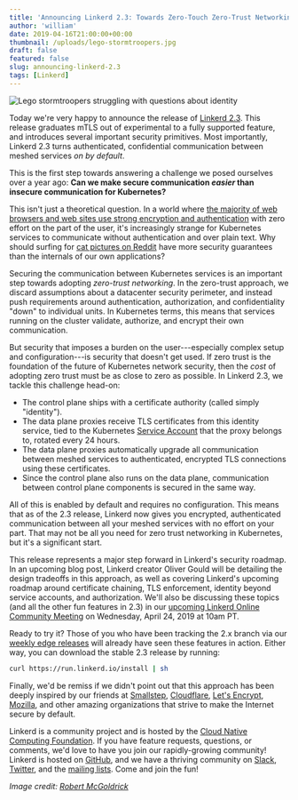 ```yaml
---
title: 'Announcing Linkerd 2.3: Towards Zero-Touch Zero-Trust Networking for Kubernetes'
author: 'william'
date: 2019-04-16T21:00:00+00:00
thumbnail: /uploads/lego-stormtroopers.jpg
draft: false
featured: false
slug: announcing-linkerd-2.3
tags: [Linkerd]
---
```


![Lego stormtroopers struggling with questions about
identity](/uploads/lego-stormtroopers.jpg)

Today we're very happy to announce the release of [Linkerd 2.3](https://github.com/linkerd/linkerd2/releases/tag/stable-2.3.0). This release graduates mTLS out of experimental to a fully supported feature, and introduces several important security primitives. Most importantly, Linkerd 2.3 turns authenticated, confidential communication between meshed services _on by default_.

This is the first step towards answering a challenge we posed ourselves over a year ago: **Can we make secure communication _easier_ than insecure communication for Kubernetes?**

This isn't just a theoretical question. In a world where [the majority of web browsers and web sites use strong encryption and authentication](https://transparencyreport.google.com/https/overview?hl=en) with zero effort on the part of the user, it's increasingly strange for Kubernetes services to communicate without authentication and over plain text. Why should surfing for [cat pictures on Reddit](https://www.reddit.com/r/dogpics) have more security guarantees than the internals of our own applications?

Securing the communication between Kubernetes services is an important step towards adopting _zero-trust networking_. In the zero-trust approach, we discard assumptions about a datacenter security perimeter, and instead push requirements around authentication, authorization, and confidentiality "down" to individual units. In Kubernetes terms, this means that services running on the cluster validate, authorize, and encrypt their own communication.

But security that imposes a burden on the user---especially complex setup and configuration---is security that doesn't get used. If zero trust is the foundation of the future of Kubernetes network security, then the _cost_ of adopting zero trust must be as close to zero as possible. In Linkerd 2.3, we tackle this challenge head-on:

- The control plane ships with a certificate authority (called simply "identity").
- The data plane proxies receive TLS certificates from this identity service, tied to the Kubernetes [Service Account](https://kubernetes.io/docs/reference/access-authn-authz/service-accounts-admin/) that the proxy belongs to, rotated every 24 hours.
- The data plane proxies automatically upgrade all communication between meshed services to authenticated, encrypted TLS connections using these certificates.
- Since the control plane also runs on the data plane, communication between control plane components is secured in the same way.

All of this is enabled by default and requires no configuration. This means that as of the 2.3 release, Linkerd now gives you encrypted, authenticated communication between all your meshed services with no effort on your part. That may not be all you need for zero trust networking in Kubernetes, but it's a significant start.

This release represents a major step forward in Linkerd's security roadmap. In an upcoming blog post, Linkerd creator Oliver Gould will be detailing the design tradeoffs in this approach, as well as covering Linkerd's upcoming roadmap around certificate chaining, TLS enforcement, identity beyond service accounts, and authorization. We'll also be discussing these topics (and all the other fun features in 2.3) in our [upcoming Linkerd Online Community Meeting](https://www.meetup.com/Linkerd-Online-Community-Meetup/events/260356731/) on Wednesday, April 24, 2019 at 10am PT.

Ready to try it? Those of you who have been tracking the 2.x branch via our [weekly edge releases](https://linkerd.io/2/edge) will already have seen these features in action. Either way, you can download the stable 2.3 release by running:

```bash
curl https://run.linkerd.io/install | sh
```

Finally, we'd be remiss if we didn't point out that this approach has been deeply inspired by our friends at [Smallstep](https://smallstep.com/), [Cloudflare](https://www.cloudflare.com/), [Let's Encrypt](https://letsencrypt.org/), [Mozilla](https://www.mozilla.org/), and other amazing organizations that strive to make the Internet secure by default.

Linkerd is a community project and is hosted by the [Cloud Native Computing Foundation](https://cncf.io). If you have feature requests, questions, or comments, we'd love to have you join our rapidly-growing community! Linkerd is hosted on [GitHub](https://github.com/linkerd/), and we have a thriving community on [Slack](https://slack.linkerd.io), [Twitter](https://twitter.com/linkerd), and the [mailing lists](https://linkerd.io/2/get-involved/). Come and join the fun!

_Image credit: [Robert McGoldrick](https://www.flickr.com/photos/bobsfever/)_
